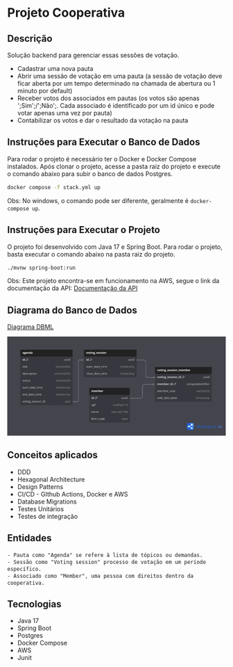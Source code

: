 # Projeto Cooperativa

## Descrição

Solução backend para gerenciar essas sessões de votação.

- Cadastrar uma nova pauta
- Abrir uma sessão de votação em uma pauta (a sessão de votação deve ficar aberta por um
tempo determinado na chamada de abertura ou 1 minuto por default)
- Receber votos dos associados em pautas (os votos são apenas ';Sim';/';Não';. Cada
associado é identificado por um id único e pode votar apenas uma vez por pauta)
- Contabilizar os votos e dar o resultado da votação na pauta

## Instruções para Executar o Banco de Dados

Para rodar o projeto é necessário ter o Docker e Docker Compose instalados. Após clonar o projeto, acesse a pasta raiz
do projeto e execute o comando abaixo para subir o banco de dados Postgres.

```bash
docker compose -f stack.yml up
```
Obs: No windows, o comando pode ser diferente, geralmente é `docker-compose up`.

## Instruções para Executar o Projeto
O projeto foi desenvolvido com Java 17 e Spring Boot. Para rodar o projeto, basta executar o comando abaixo na pasta raiz do projeto.

```bash
./mvnw spring-boot:run
```
Obs: Este projeto encontra-se em funcionamento na AWS, segue o link da documentação da API: [Documentação da API](http://ec2-3-132-215-19.us-east-2.compute.amazonaws.com:8181/swagger-ui/index.html)

## Diagrama do Banco de Dados
[Diagrama DBML](https://dbdiagram.io/d/Cooperative-Project-6712a5d697a66db9a37f1cf3)

![Diagrama do Projeto](res/Cooperative-Project.png)

## Conceitos aplicados

- DDD
- Hexagonal Architecture
- Design Patterns
- CI/CD - GIthub Actions, Docker e AWS
- Database Migrations
- Testes Unitários
- Testes de integração

## Entidades
    - Pauta como "Agenda" se refere à lista de tópicos ou demandas.
    - Sessão como "Voting session" processo de votação em um período específico.
    - Associado como "Member", uma pessoa com direitos dentro da cooperativa.

## Tecnologias

- Java 17
- Spring Boot
- Postgres
- Docker Compose
- AWS
- Junit

